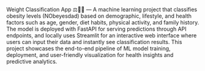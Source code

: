 Weight Classification App ⚖️🧑‍⚕️ — A machine learning project that classifies obesity levels (NObeyesdad) based on demographic, lifestyle, and health factors such as age, gender, diet habits, physical activity, and family history. The model is deployed with FastAPI for serving predictions through API endpoints, and locally uses Streamlit for an interactive web interface where users can input their data and instantly see classification results. This project showcases the end-to-end pipeline of ML model training, deployment, and user-friendly visualization for health insights and predictive analytics.
